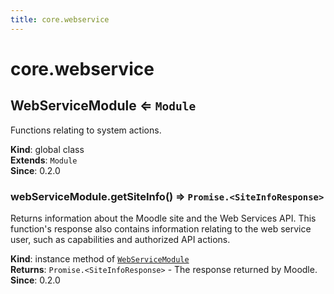 ```yaml
---
title: core.webservice
---
```


# core.webservice

<a name="WebServiceModule"></a>

## WebServiceModule ⇐ <code>Module</code>

Functions relating to system actions.

**Kind**: global class  
**Extends**: <code>Module</code>  
**Since**: 0.2.0  
<a name="WebServiceModule+getSiteInfo"></a>

### webServiceModule.getSiteInfo() ⇒ <code>Promise.&lt;SiteInfoResponse&gt;</code>

Returns information about the Moodle site and the Web Services API. This function's response also contains
information relating to the web service user, such as capabilities and authorized API actions.

**Kind**: instance method of [<code>WebServiceModule</code>](#WebServiceModule)  
**Returns**: <code>Promise.&lt;SiteInfoResponse&gt;</code> - The response returned by Moodle.  
**Since**: 0.2.0
